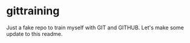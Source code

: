 gittraining
===========

Just a fake repo to train myself with GIT and GITHUB.
Let's make some update to this readme.
